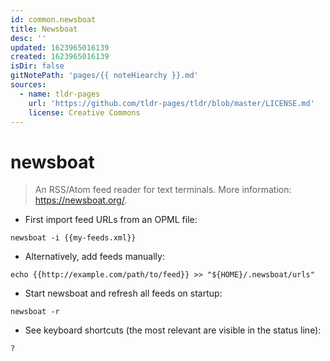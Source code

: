 ```yaml
---
id: common.newsboat
title: Newsboat
desc: ''
updated: 1623965016139
created: 1623965016139
isDir: false
gitNotePath: 'pages/{{ noteHiearchy }}.md'
sources:
  - name: tldr-pages
    url: 'https://github.com/tldr-pages/tldr/blob/master/LICENSE.md'
    license: Creative Commons
---
```

# newsboat

> An RSS/Atom feed reader for text terminals.
> More information: <https://newsboat.org/>.

- First import feed URLs from an OPML file:

`newsboat -i {{my-feeds.xml}}`

- Alternatively, add feeds manually:

`echo {{http://example.com/path/to/feed}} >> "${HOME}/.newsboat/urls"`

- Start newsboat and refresh all feeds on startup:

`newsboat -r`

- See keyboard shortcuts (the most relevant are visible in the status line):

`?`

